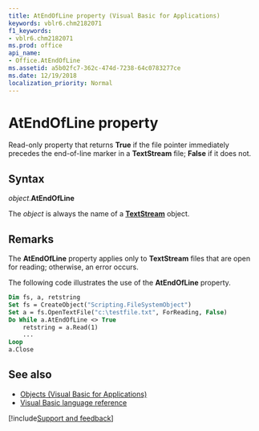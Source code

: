 ```yaml
---
title: AtEndOfLine property (Visual Basic for Applications)
keywords: vblr6.chm2182071
f1_keywords:
- vblr6.chm2182071
ms.prod: office
api_name:
- Office.AtEndOfLine
ms.assetid: a5b02fc7-362c-474d-7238-64c0783277ce
ms.date: 12/19/2018
localization_priority: Normal
---
```



# AtEndOfLine property

Read-only property that returns **True** if the file pointer immediately precedes the end-of-line marker in a **TextStream** file; **False** if it does not.

## Syntax

_object_.**AtEndOfLine**

The _object_ is always the name of a **[TextStream](textstream-object.md)** object.

## Remarks

The **AtEndOfLine** property applies only to **TextStream** files that are open for reading; otherwise, an error occurs.

The following code illustrates the use of the **AtEndOfLine** property.

```vb
Dim fs, a, retstring
Set fs = CreateObject("Scripting.FileSystemObject")
Set a = fs.OpenTextFile("c:\testfile.txt", ForReading, False)
Do While a.AtEndOfLine <> True
    retstring = a.Read(1)
    ...
Loop
a.Close
```

## See also

- [Objects (Visual Basic for Applications)](../objects-visual-basic-for-applications.md)
- [Visual Basic language reference](visual-basic-language-reference.md)

[!include[Support and feedback](~/includes/feedback-boilerplate.md)]
